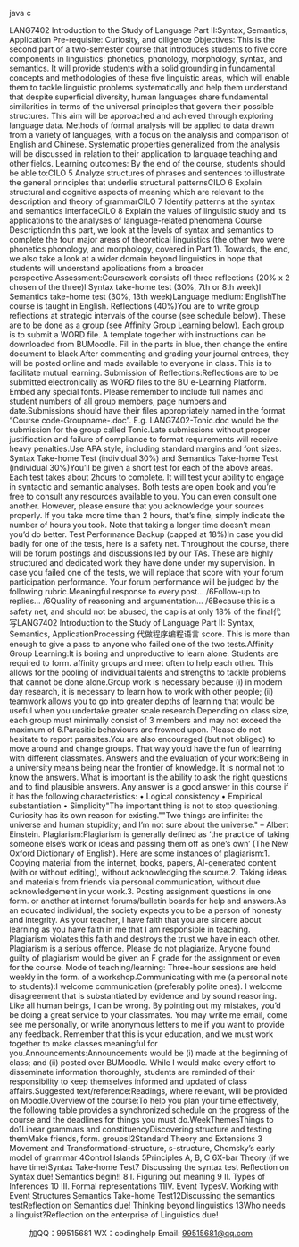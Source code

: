java c

LANG7402 Introduction to the Study of Language Part II:Syntax, Semantics, Application
Pre-requisite: Curiosity, and diligence
Objectives: This is the second part of a two-semester course that introduces students to five core components in linguistics: phonetics, phonology, morphology, syntax, and semantics. It will provide students with a solid grounding in fundamental concepts and methodologies of these five linguistic areas, which will enable them to tackle linguistic problems systematically and help them understand that despite superficial diversity, human languages share fundamental similarities in terms of the universal principles that govern their possible structures. This aim will be approached and achieved through exploring language data. Methods of formal analysis will be applied to data drawn from a variety of languages, with a focus on the analysis and comparison of English and Chinese. Systematic properties generalized from the analysis will be discussed in relation to their application to language teaching and other fields.
Learning outcomes:   By the end of the course, students should be able to:CILO 5
Analyze structures of phrases and sentences to illustrate   the general principles that underlie structural patternsCILO 6
Explain structural and cognitive aspects of meaning which are relevant to the description and theory of grammarCILO 7
Identify patterns at the syntax and semantics interfaceCILO 8
Explain the values of linguistic study and its applications to the analyses of language-related phenomena
Course Description:In this part, we look at the levels of syntax and semantics to complete the four major areas of theoretical linguistics (the other two were phonetics  phonology, and morphology, covered in Part 1). Towards, the end, we also take a look at a wider domain beyond linguistics in hope that students will understand applications from a broader perspective.Assessment:Coursework consists ofl   three   reflections (20% x 2 chosen of the three)l   Syntax take-home test (30%, 7th   or 8th   week)l   Semantics take-home test (30%, 13th   week)Language medium:   EnglishThe course is taught in English.
Reflections (40%)You are to write group reflections at strategic intervals of the course (see schedule below). These are to be done as a group (see Affinity Group Learning below). Each group is to submit a WORD file. A template together with instructions can be downloaded from BUMoodle. Fill in the parts in blue, then change the entire document to black.After commenting and grading your journal entrees, they will be posted online and made available to everyone in class. This is to facilitate mutual learning.
Submission of Reflections:Reflections are to be submitted electronically as WORD files to the BU e-Learning Platform. Embed any special fonts. Please remember to include full names and student numbers of all group members, page numbers and date.Submissions should have their files appropriately named in the format “Course code-Groupname-.doc”. E.g. LANG7402-Tonic.doc would be the submission for the group called Tonic.Late submissions without proper justification and failure of compliance to format requirements will receive heavy penalties.Use APA style, including standard margins and font sizes.
Syntax Take-home Test (individual 30%) and
Semantics Take-home Test (individual 30%)You’ll be given a short test for each of the above areas. Each test takes about 2hours to complete. It will test your ability to engage in syntactic and semantic analyses. Both tests are open book and you’re free to consult any resources available to you. You can even consult one another. However, please ensure that you acknowledge your sources properly. If you take more time than 2 hours, that’s fine, simply indicate the number of hours you took. Note that taking a longer time doesn’t mean you’d do better.
Test Performance Backup (capped at 18%)In case you did badly for one of the tests, here is a safety net. Throughout the course, there will be forum postings and discussions led by our TAs. These are highly structured and dedicated work they have done under my supervision. In case you failed one of the tests, we will replace that score with your forum participation performance. Your forum performance will be judged by the following rubric.Meaningful response to every post… /6Follow-up to replies… /6Quality of reasoning and argumentation… /6Because this is a safety net, and should not be abused, the cap is at only 18% of the final代 写LANG7402 Introduction to the Study of Language Part II: Syntax, Semantics, ApplicationProcessing
代做程序编程语言 score. This is more than enough to give a pass to anyone who failed one of the two tests.Affinity Group Learning:It is boring and unproductive to learn alone. Students are required to form. affinity groups and meet often to help each other. This allows for the pooling of individual talents and strengths to tackle problems that cannot be done alone.Group work is necessary because (i) in modern day research, it is necessary to learn how to work with other people; (ii) teamwork allows you to go into greater depths of learning that would be useful when you undertake greater scale research.Depending on class size, each group must minimally consist of 3 members and may not exceed the maximum of 6.Parasitic behaviours are frowned upon. Please do not hesitate to report parasites.You are also encouraged (but not obliged) to move around and change groups. That way you’d have the fun of learning with different classmates.
Answers and the evaluation of your work:Being in a university means being near the frontier of knowledge. It is normal not to know the answers. What is important is the ability to ask the right questions and to find plausible answers.
Any answer is a good answer in this course if it has the following characteristics:
•   Logical consistency
•   Empirical substantiation
•   Simplicity"The important thing is not to stop questioning. Curiosity has its own reason for existing.""Two things are infinite: the universe and human stupidity; and I’m not sure about the universe." – Albert Einstein.
Plagiarism:Plagiarism is generally defined as ‘the practice of taking someone else’s work or ideas and passing them off as one’s own’ (The New Oxford Dictionary of English).    Here are some instances of plagiarism:1.   Copying material from the internet, books, papers, AI-generated content (with or without editing), without acknowledging the source.2.   Taking ideas and materials from friends via personal communication, without due acknowledgement in your work.3.   Posting assignment questions in one form. or another at internet forums/bulletin boards for help and answers.As an educated individual, the society expects you to be a person of honesty and integrity. As your teacher, I have faith that you are sincere about learning as you have faith in me that I am responsible in teaching. Plagiarism violates this faith and destroys the trust we have in each other. Plagiarism is a serious offence. Please do not plagiarize.   Anyone found guilty of plagiarism would be given an F grade for the assignment or even for the course.
Mode of teaching/learning:
Three-hour sessions are held weekly in the form. of a workshop.Communicating with me (a personal note to students):I welcome communication (preferably polite ones). I welcome disagreement that is substantiated by evidence and by sound reasoning. Like all human beings, I can be wrong. By pointing out my mistakes, you’d be doing a great service to your classmates. You may write me email, come see me personally, or write anonymous letters to me if you want to provide any feedback. Remember that this is your education, and we must work together to make classes meaningful for you.Announcements:Announcements would be (i)   made at the beginning of class; and (ii) posted over BUMoodle. While I would make every effort to disseminate information thoroughly, students are reminded of their responsibility to keep themselves informed and updated of class affairs.Suggested text/reference:Readings, where relevant, will be provided on Moodle.Overview of the course:To help you plan your time effectively, the following table provides a synchronized schedule on the progress of the course and the deadlines for things you must do.WeekThemesThings to do1Linear grammars and constituencyDiscovering structure and testing themMake friends, form. groups!2Standard Theory and Extensions   3
Movement and Transformationd-structure, s-structure, Chomsky’s early model of grammar   4Control Islands   5Principles A, B, C   6X-bar Theory (if we have time)Syntax Take-home Test7
Discussing the syntax test
Reflection on Syntax due!   Semantics begin!!
   8
I. Figuring out meaning   9
II. Types of Inferences   10
III. Formal representations    11IV. Event TypesV. Working with Event Structures   Semantics Take-home Test12Discussing the semantics testReflection on Semantics due!   Thinking beyond linguistics   13Who needs a linguist?Reflection on the enterprise of Linguistics due!      

         
加QQ：99515681  WX：codinghelp  Email: 99515681@qq.com
